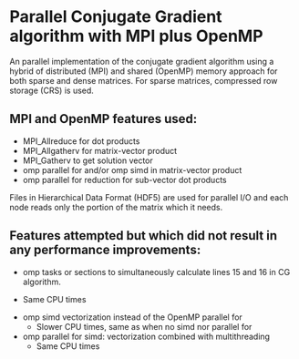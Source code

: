 # Parallel Conjugate Gradient algorithm with MPI plus OpenMP

An parallel implementation of the conjugate gradient algorithm using a hybrid of distributed (MPI) and shared (OpenMP) memory approach for both sparse and dense matrices.
For sparse matrices, compressed row storage (CRS) is used.


## MPI and OpenMP features used:
* MPI_Allreduce for dot products
* MPI_Allgatherv for matrix-vector product
* MPI_Gatherv to get solution vector
* omp parallel for and/or omp simd in matrix-vector product
* omp parallel for reduction for sub-vector dot products

Files in Hierarchical Data Format (HDF5) are used for parallel I/O and each node reads only the portion of the matrix which it needs.

## Features attempted but which did not result in any performance improvements:
* omp tasks or sections to simultaneously calculate lines 15 and 16 in CG algorithm.
 -  Same CPU times
* omp simd vectorization instead of the OpenMP parallel for
     - Slower CPU times, same as when no simd nor parallel for
* omp parallel for simd: vectorization combined with multithreading
     -  Same CPU times


